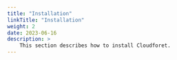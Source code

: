 ```yaml
---
title: "Installation"
linkTitle: "Installation"
weight: 2
date: 2023-06-16
description: >
    This section describes how to install Cloudforet.
---
```

